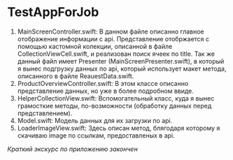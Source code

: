 # TestAppForJob
1. MainScreenController.swift:
В данном файле описанно главное отображение информации с api.
Представление отобржается с помощью кастомной колекции, описанной в файле CollectionViewCell.swift, и реализован поиск ячеек по title.
Так же данный файл имеет Presenter (MainScreenPresenter.swift), в который я вынес подгрузку данных по api, который использует макет метода, описанного в файле ReauestData.swift.
2. ProductOverviewController.swift:
В этом классе описанно представление данных, но уже в более подробном ввиде.
3. HelperCollectionView.swift:
Вспомогательный класс, куда я вынес грамосткие методы, по-возможности (обработку данных перед представлением).
4. Model.swift:
Модель данных для их загрузки по api.
5. LoaderImageView.swift:
Здесь описан метод, блягодаря которому я скачиваю image по ссылкам, предоставленых в api.

_Краткий экскурс по приложению закончен_
